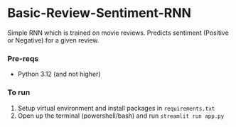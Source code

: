 # Basic-Review-Sentiment-RNN
Simple RNN which is trained on movie reviews. Predicts sentiment 
(Positive or Negative) for a given review.

### Pre-reqs
* Python 3.12 (and not higher)
  
### To run
1. Setup virtual environment and install packages in ```requirements.txt```
2. Open up the terminal (powershell/bash) and run ```streamlit run app.py```

